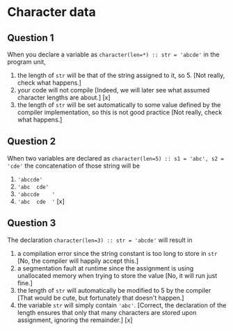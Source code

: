 # Character data

## Question 1

When you declare a variable as `character(len=*) :: str = 'abcde'` in the program unit,
1. the length of `str` will be that of the string assigned to it, so 5. [Not really, check what happens.]
1. your code will not compile [Indeed, we will later see what assumed character lengths are about.] [x]
1. the length of `str` will be set automatically to some value defined by the compiler implementation, so this is not good practice [Not really, check what happens.]


## Question 2

When two variables are declared as `character(len=5) :: s1 = 'abc', s2 = 'cde'` the concatenation of those string will be
1. `'abccde'`
1. `'abc  cde'`
1. `'abccde    '`
1. `'abc  cde  '` [x]


## Question 3

The declaration `character(len=3) :: str = 'abcde'` will result in
1. a compilation error since the string constant is too long to store in `str` [No, the compiler will happily accept this.]
1. a segmentation fault at runtime since the assignment is using unallocated memory when trying to store the value [No, it will run just fine.]
1. the length of `str` will automatically be modified to 5 by the compiler [That would be cute, but fortunately that doesn't happen.]
1. the variable `str` will simply contain `'abc'`. [Correct, the declaration of the length ensures that only that many characters are stored upon assignment, ignoring the remainder.] [x]
